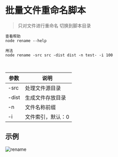 # 批量文件重命名脚本

> 只对文件进行重命名
> 切换到脚本目录

    查看帮助
    node rename --help
    
    用法
    node rename -src src -dist dist -n test- -i 100
    
<table>
    <thead>
        <tr>
            <th>参数</th>
            <th>说明</th>
        </tr>
    </thead>
    <tbody>
        <tr>
          <td>-src</td>
          <td>处理文件源目录</td>
        </tr>
        <tr>
          <td>-dist</td>
          <td>生成文件存放目录</td>
        </tr>      
        <tr>
          <td>-n</td>
          <td>文件名称前缀</td>
        </tr>
        <tr>
          <td>-i</td>
          <td>文件索引，默认：0</td>
        </tr>        
    </tbody>
</table>

## 示例

![rename](http://ox2ualtw3.bkt.clouddn.com/node-rename2.gif)
